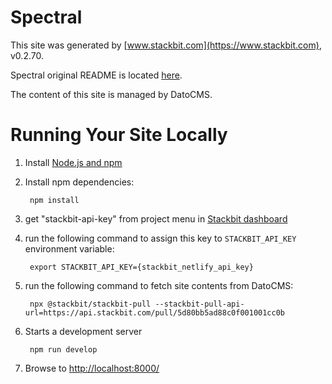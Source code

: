 # Spectral

This site was generated by [www.stackbit.com](https://www.stackbit.com), v0.2.70.

Spectral original README is located [here](./README.theme.md).

The content of this site is managed by DatoCMS.

# Running Your Site Locally

1. Install [Node.js and npm](https://nodejs.org/en/)

1. Install npm dependencies:

        npm install

1. get "stackbit-api-key" from project menu in [Stackbit dashboard](https://app.stackbit.com/dashboard)

1. run the following command to assign this key to `STACKBIT_API_KEY` environment variable:

        export STACKBIT_API_KEY={stackbit_netlify_api_key}

1. run the following command to fetch site contents from DatoCMS:

        npx @stackbit/stackbit-pull --stackbit-pull-api-url=https://api.stackbit.com/pull/5d80bb5ad88c0f001001cc0b

1. Starts a development server

        npm run develop

1. Browse to [http://localhost:8000/](http://localhost:8000/)
